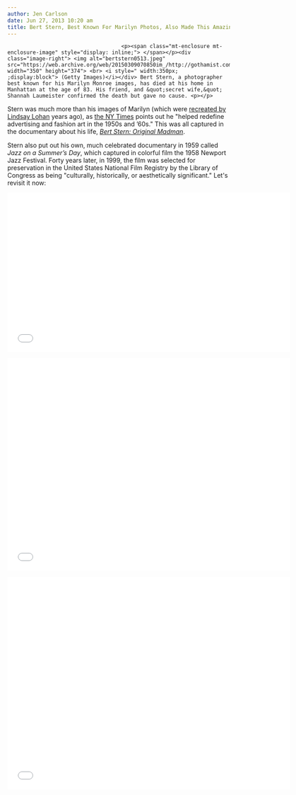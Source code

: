 ```yaml
---
author: Jen Carlson
date: Jun 27, 2013 10:20 am
title: Bert Stern, Best Known For Marilyn Photos, Also Made This Amazing 1950s Jazz Fest Doc
---
```


	
										<p><span class="mt-enclosure mt-enclosure-image" style="display: inline;"> </span></p><div class="image-right"> <img alt="bertstern0513.jpeg" src="https://web.archive.org/web/20150309070850im_/http://gothamist.com/attachments/arts_jen/bertstern0513.jpeg" width="350" height="374"> <br> <i style=" width:350px; ;display:block"> (Getty Images)</i></div> Bert Stern, a photographer best known for his Marilyn Monroe images, has died at his home in Manhattan at the age of 83. His friend, and &quot;secret wife,&quot; Shannah Laumeister confirmed the death but gave no cause. <p></p>

<p>Stern was much more than his images of Marilyn (which were <a href="https://web.archive.org/web/20150309070850/http://gothamist.com/2008/02/18/lindsay_lohan_r.php">recreated by Lindsay Lohan</a> years ago), as <a href="https://web.archive.org/web/20150309070850/http://www.nytimes.com/2013/06/27/arts/bert-stern-elite-photographer-known-for-images-of-marilyn-monroe-dies-at-83.html?partner=rss&amp;emc=rss&amp;_r=1&amp;">the NY Times</a> points out he &quot;helped redefine advertising and fashion art in the 1950s and &#x2019;60s.&quot; This was all captured in the documentary about his life, <a href="https://web.archive.org/web/20150309070850/http://www.youtube.com/watch?v=qzHvtQadZnw&amp;oq=bert%20stern%20o&amp;gs_l=youtube..0.5j0.54.1280.0.2202.12.12.0.0.0.0.150.1149.6j6.12.0.eytns%2Cpt%3D-30%2Cn%3D2%2Cui%3Dlr.1.0.0...1ac.1.11.youtube.BXVYMRYUu1c"><em>Bert Stern: Original Madman</em></a>.</p>

<p>Stern also put out his own, much celebrated documentary in 1959 called <em>Jazz on a Summer&#x2019;s Day</em>, which captured in colorful film the 1958 Newport Jazz Festival. Forty years later, in 1999, the film was selected for preservation in the United States National Film Registry by the Library of Congress as being &quot;culturally, historically, or aesthetically significant.&quot; Let&apos;s revisit it now:</p>

<p><iframe width="640" height="360" src="//web.archive.org/web/20150309070850if_/http://www.youtube.com/embed/EfjpISYQWnc" frameborder="0" allowfullscreen></iframe></p>

<p><iframe width="640" height="480" src="//web.archive.org/web/20150309070850if_/http://www.youtube.com/embed/YE61BqSvdi4" frameborder="0" allowfullscreen></iframe></p>

<p><iframe width="640" height="480" src="//web.archive.org/web/20150309070850if_/http://www.youtube.com/embed/c_8--v60BrA" frameborder="0" allowfullscreen></iframe></p>					
										
									
				